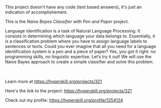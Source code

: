 This project doesn't have any code (text based answers), it's just an indication of accomplishement.

This is the *Naive Bayes Classifier with Pen and Paper* project.

<p>Language identification is a task of Natural Language Processing. It consists in determining which language your data belongs to. Essentially, it is a classification problem where you have to assign language labels to sentences or texts. Could you ever imagine that all you need for a language identification system is a pen and a piece of paper? Yes, you got it right: no programming skills, no linguistic expertise. Let’s try it out! We will use the Naive Bayes approach to create a simple classifier and solve this problem.</p><br/><br/>Learn more at <a href="https://hyperskill.org/projects/321?utm_source=ide&utm_medium=ide&utm_campaign=ide&utm_content=project-card">https://hyperskill.org/projects/321</a>

Here's the link to the project: https://hyperskill.org/projects/321

Check out my profile: https://hyperskill.org/profile/1254124

